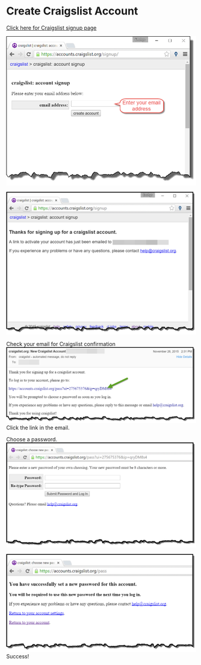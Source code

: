 # Create Craigslist Account

[Click here for Craigslist signup page](https://accounts.craigslist.org/signup/)

![Craiglist Signup](signup2.png)

![Confirmation](confirm.png)

Check your email for Craigslist confirmation
![Email Confirmation](confirm3.png)
Click the link in the email.

Choose a password.
![Choose Password](password.png)


![Success](success.png)
Success!